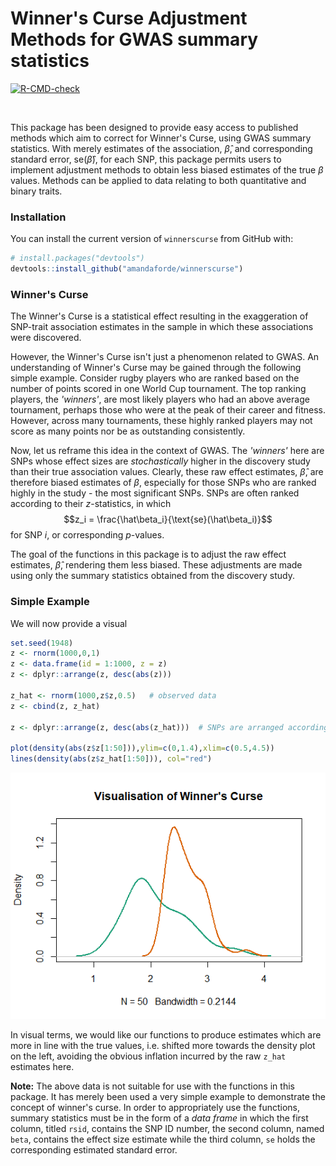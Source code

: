 # Winner's Curse Adjustment Methods for GWAS summary statistics


<!-- badges: start -->
  [![R-CMD-check](https://github.com/amandaforde/winners_curse/workflows/R-CMD-check/badge.svg)](https://github.com/amandaforde/winners_curse/actions)
  <!-- badges: end -->

$~$
$~$

This package has been designed to provide easy access to published methods which aim to correct for Winner's Curse, using GWAS summary statistics. With merely estimates of the association, $\hat\beta$, and corresponding standard error, $\text{se}(\hat\beta)$, for each SNP, this package permits users to implement adjustment methods to obtain less biased estimates of the true $\beta$ values. Methods can be applied to data relating to both quantitative and binary traits.


### Installation

You can install the current version of `winnerscurse` from GitHub with:

```r
# install.packages("devtools")
devtools::install_github("amandaforde/winnerscurse")
```


### Winner's Curse 

The Winner's Curse is a statistical effect resulting in the exaggeration of SNP-trait association estimates in the sample in which these associations were discovered. 

However, the Winner's Curse isn't just a phenomenon related to GWAS. An understanding of Winner's Curse may be gained through the following simple example. Consider rugby players who are ranked based on the number of points scored in one World Cup tournament. The top ranking players, the *'winners'*, are most likely players who had an above average tournament, perhaps those who were at the peak of their career and fitness. However, across many tournaments, these highly ranked players may not score as many points nor be as outstanding consistently. 

Now, let us reframe this idea in the context of GWAS. The *'winners'* here are SNPs whose effect sizes are *stochastically* higher in the discovery study than their true association values. Clearly, these raw effect estimates, $\hat\beta$, are therefore biased estimates of $\beta$, especially for those SNPs who are ranked highly in the study - the most significant SNPs. SNPs are often ranked according to their $z$-statistics, in which $$z_i = \frac{\hat\beta_i}{\text{se}(\hat\beta_i)}$$  for SNP $i$, or corresponding $p$-values. 

The goal of the functions in this package is to adjust the raw effect estimates, $\hat\beta$, rendering them less biased. These adjustments are made using only the summary statistics obtained from the discovery study.  



### Simple Example

We will now provide a visual


```r
set.seed(1948)
z <- rnorm(1000,0,1)
z <- data.frame(id = 1:1000, z = z)
z <- dplyr::arrange(z, desc(abs(z)))

z_hat <- rnorm(1000,z$z,0.5)   # observed data 
z <- cbind(z, z_hat)

z <- dplyr::arrange(z, desc(abs(z_hat)))  # SNPs are arranged according to observed abs(z_hat) in descending order

plot(density(abs(z$z[1:50])),ylim=c(0,1.4),xlim=c(0.5,4.5))
lines(density(abs(z$z_hat[1:50])), col="red")
```



![picture](readme_plot.png)




In visual terms, we would like our functions to produce estimates which are more in line with the true values, i.e. shifted more towards the density plot on the left, avoiding the obvious inflation incurred by the raw `z_hat` estimates here. 

**Note:** The above data is not suitable for use with the functions in this package. It has merely been used a very simple example to demonstrate the concept of winner's curse. In order to appropriately use the functions, summary statistics must be in the form of a *data frame* in which the first column, titled `rsid`, contains the SNP ID number, the second column, named `beta`, contains the effect size estimate while the third column, `se` holds the corresponding estimated standard error. 
